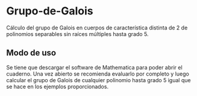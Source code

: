 # Grupo-de-Galois
Cálculo del grupo de Galois en cuerpos de característica distinta de 2 de polinomios separables sin raíces múltiples hasta grado 5.

## Modo de uso
Se tiene que descargar el software de Mathematica para poder abrir el cuaderno. Una vez abierto se recomienda evaluarlo por completo y luego calcular el grupo de Galois de cualquier polinomio hasta grado 5 igual que se hace en los ejemplos proporcionados.
